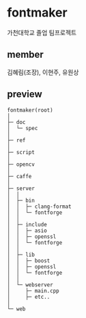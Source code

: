 # fontmaker
가천대학교 졸업 팀프로젝트

## member
김혜림(조장), 이현주, 유원상

## preview
```
fontmaker(root)
│
├─ doc
│  └─ spec
│
├─ ref
│
├─ script
│
├─ opencv
│
├─ caffe
│
├─ server
│  │
│  ├─ bin
│  │  ├─ clang-format
│  │  └─ fontforge
│  │  
│  ├─ include
│  │  ├─ asio
│  │  ├─ openssl
│  │  └─ fontforge
│  │ 
│  ├─ lib
│  │  ├─ boost
│  │  ├─ openssl
│  │  └─ fontforge
│  │
│  └─ webserver
│     ├─ main.cpp
│     ├─ etc..
│ 
└─ web
```